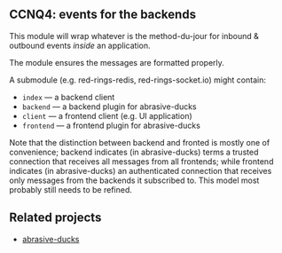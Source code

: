 CCNQ4: events for the backends
------------------------------

This module will wrap whatever is the method-du-jour for inbound & outbound events _inside_ an application.

The module ensures the messages are formatted properly.

A submodule (e.g. red-rings-redis, red-rings-socket.io) might contain:

- `index` — a backend client
- `backend` — a backend plugin for abrasive-ducks
- `client` — a frontend client (e.g. UI application)
- `frontend` — a frontend plugin for abrasive-ducks

Note that the distinction between backend and fronted is mostly one of convenience; backend indicates (in abrasive-ducks) terms a trusted connection that receives all messages from all frontends; while frontend indicates (in abrasive-ducks) an authenticated connection that receives only messages from the backends it subscribed to. This model most probably still needs to be refined.

Related projects
----------------

- [abrasive-ducks](https://github.com/shimaore/abrasive-ducks)
